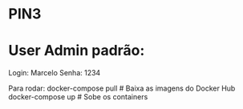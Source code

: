 # PIN3

# User Admin padrão:
Login: Marcelo
Senha: 1234

Para rodar:
docker-compose pull   # Baixa as imagens do Docker Hub
docker-compose up     # Sobe os containers
